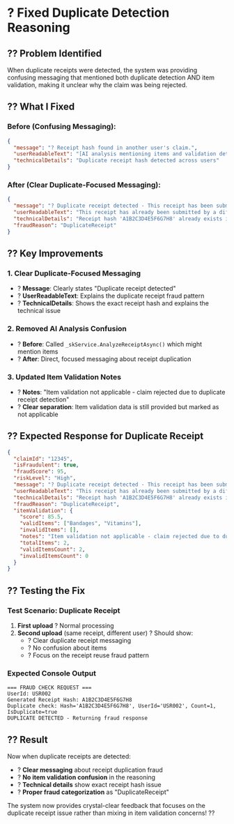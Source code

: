 # ? Fixed Duplicate Detection Reasoning

## ?? **Problem Identified**

When duplicate receipts were detected, the system was providing confusing messaging that mentioned both duplicate detection AND item validation, making it unclear why the claim was being rejected.

## ?? **What I Fixed**

### **Before (Confusing Messaging):**
```json
{
  "message": "? Receipt hash found in another user's claim.",
  "userReadableText": "[AI analysis mentioning items and validation details]",
  "technicalDetails": "Duplicate receipt hash detected across users"
}
```

### **After (Clear Duplicate-Focused Messaging):**
```json
{
  "message": "? Duplicate receipt detected - This receipt has been submitted by another user.",
  "userReadableText": "This receipt has already been submitted by a different user. Duplicate receipts across multiple users indicate potential fraudulent activity. Each receipt should only be submitted once by the original recipient of services.",
  "technicalDetails": "Receipt hash 'A1B2C3D4E5F6G7H8' already exists in the system under a different user ID. This indicates the same physical receipt is being reused for multiple HSA claims.",
  "fraudReason": "DuplicateReceipt"
}
```

## ?? **Key Improvements**

### **1. Clear Duplicate-Focused Messaging**
- ? **Message**: Clearly states "Duplicate receipt detected"
- ? **UserReadableText**: Explains the duplicate receipt fraud pattern
- ? **TechnicalDetails**: Shows the exact receipt hash and explains the technical issue

### **2. Removed AI Analysis Confusion**
- ? **Before**: Called `_skService.AnalyzeReceiptAsync()` which might mention items
- ? **After**: Direct, focused messaging about receipt duplication

### **3. Updated Item Validation Notes**
- ? **Notes**: "Item validation not applicable - claim rejected due to duplicate receipt detection"
- ? **Clear separation**: Item validation data is still provided but marked as not applicable

## ?? **Expected Response for Duplicate Receipt**

```json
{
  "claimId": "12345",
  "isFraudulent": true,
  "fraudScore": 95,
  "riskLevel": "High",
  "message": "? Duplicate receipt detected - This receipt has been submitted by another user.",
  "userReadableText": "This receipt has already been submitted by a different user. Duplicate receipts across multiple users indicate potential fraudulent activity. Each receipt should only be submitted once by the original recipient of services.",
  "technicalDetails": "Receipt hash 'A1B2C3D4E5F6G7H8' already exists in the system under a different user ID. This indicates the same physical receipt is being reused for multiple HSA claims.",
  "fraudReason": "DuplicateReceipt",
  "itemValidation": {
    "score": 85.5,
    "validItems": ["Bandages", "Vitamins"],
    "invalidItems": [],
    "notes": "Item validation not applicable - claim rejected due to duplicate receipt detection",
    "totalItems": 2,
    "validItemsCount": 2,
    "invalidItemsCount": 0
  }
}
```

## ?? **Testing the Fix**

### **Test Scenario: Duplicate Receipt**
1. **First upload** ? Normal processing
2. **Second upload** (same receipt, different user) ? Should show:
   - ? Clear duplicate receipt messaging
   - ? No confusion about items
   - ? Focus on the receipt reuse fraud pattern

### **Expected Console Output**
```
=== FRAUD CHECK REQUEST ===
UserId: USR002
Generated Receipt Hash: A1B2C3D4E5F6G7H8
Duplicate check: Hash='A1B2C3D4E5F6G7H8', UserId='USR002', Count=1, IsDuplicate=true
DUPLICATE DETECTED - Returning fraud response
```

## ?? **Result**

Now when duplicate receipts are detected:
- ? **Clear messaging** about receipt duplication fraud
- ? **No item validation confusion** in the reasoning
- ? **Technical details** show exact receipt hash issue
- ? **Proper fraud categorization** as "DuplicateReceipt"

The system now provides crystal-clear feedback that focuses on the duplicate receipt issue rather than mixing in item validation concerns! ??